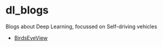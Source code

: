 # dl_blogs
Blogs about Deep Learning, focussed on Self-driving vehicles


- [BirdsEyeView](BirdsEyeView)